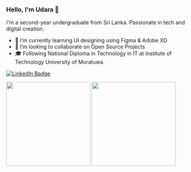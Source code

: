 ### Hello, I'm Udara 👋

I'm a second-year undergraduate from Sri Lanka. Passionate in tech and digital creation.

- 🌱 I’m currently learning UI designing using Figma & Adobe XD
- 👯 I’m looking to collaborate on Open Source Projects
- 🎓 Following National Diploma in Technology in IT at Institute of Technology University of Moratuwa.

[![LinkedIn Badge](https://img.shields.io/badge/LinkedIn-0077B5?style=for-the-badge&logo=linkedin&logoColor=white)](https://www.linkedin.com/in/udara-nilupul-2391151ba/)


<div>
  <img height="225" src="https://github-readme-stats.vercel.app/api?username=UdaraNilupul&show_icons=true&theme=nord&include_all_commits=true&count_private=true"/>
  <img height="225" src="https://github-readme-stats.vercel.app/api/top-langs/?username=UdaraNilupul&theme=nord&hide=jupyter%20notebook,hack"/>
</div>


